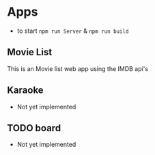 # Apps

- to start `npm run Server` & `npm run build`

## Movie List

This is an Movie list web app using the IMDB api's

## Karaoke

- Not yet implemented

## TODO board

- Not yet implemented
